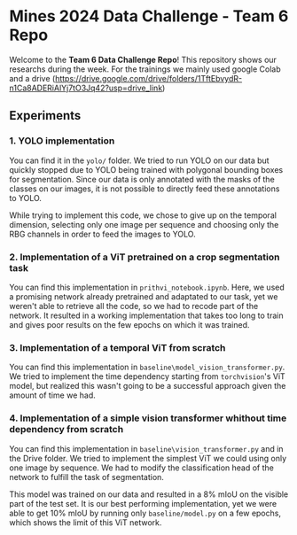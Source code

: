 # Mines 2024 Data Challenge - Team 6 Repo

Welcome to the **Team 6 Data Challenge Repo**! This repository shows our researchs during the week. For the trainings we mainly used google Colab and a drive (https://drive.google.com/drive/folders/1TftEbvydR-n1Ca8ADERiAlYj7tO3Jq42?usp=drive_link)

## Experiments

### 1. YOLO implementation

You can find it in the `yolo/` folder.
We tried to run YOLO on our data but quickly stopped due to YOLO being trained with polygonal bounding boxes for segmentation. Since our data is only annotated with the masks of the classes on our images, it is not possible to directly feed these annotations to YOLO.

While trying to implement this code, we chose to give up on the temporal dimension, selecting only one image per sequence and choosing only the RBG channels in order to feed the images to YOLO.

### 2. Implementation of a ViT pretrained on a crop segmentation task

You can find this implementation in `prithvi_notebook.ipynb`.
Here, we used a promising network already pretrained and adaptated to our task, yet we weren't able to retrieve all the code, so we had to recode part of the network. It resulted in a working implementation that takes too long to train and gives poor results on the few epochs on which it was trained.

### 3. Implementation of a temporal ViT from scratch

You can find this implementation in `baseline\model_vision_transformer.py`.
We tried to implement the time dependency starting from `torchvision`'s ViT model, but realized this wasn't going to be a successful approach given the amount of time we had.

### 4. Implementation of a simple vision transformer whithout time dependency from scratch

You can find this implementation in `baseline\vision_transformer.py` and in the Drive folder.
We tried to implement the simplest ViT we could using only one image by sequence. We had to modify the classification head of the network to fulfill the task of segmentation.

This model was trained on our data and resulted in a 8% mIoU on the visible part of the test set. It is our best performing implementation, yet we were able to get 10% mIoU by running only `baseline/model.py` on a few epochs, which shows the limit of this ViT network.
